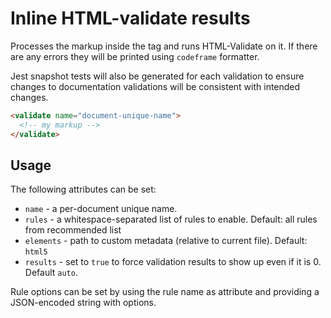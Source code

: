 # Inline HTML-validate results

Processes the markup inside the tag and runs HTML-Validate on it.
If there are any errors they will be printed using `codeframe` formatter.

Jest snapshot tests will also be generated for each validation to ensure changes to documentation validations will be consistent with intended changes.

```html
<validate name="document-unique-name">
  <!-- my markup -->
</validate>
```

## Usage

The following attributes can be set:

- `name` - a per-document unique name.
- `rules` - a whitespace-separated list of rules to enable. Default: all rules from recommended list
- `elements` - path to custom metadata (relative to current file). Default: `html5`
- `results` - set to `true` to force validation results to show up even if it is 0. Default `auto`.

Rule options can be set by using the rule name as attribute and providing a JSON-encoded string with options.
